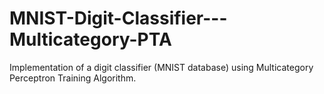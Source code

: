 # MNIST-Digit-Classifier---Multicategory-PTA

Implementation of a digit classifier (MNIST database) using Multicategory Perceptron Training Algorithm. 
